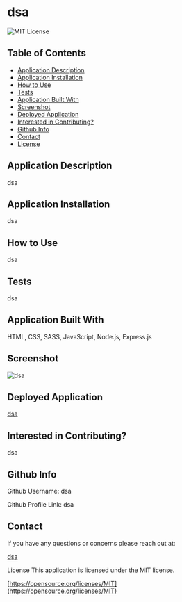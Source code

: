 
  # dsa

  ![MIT License](https://img.shields.io/badge/license-MIT-blue)

  ## Table of Contents
  * [Application Description](#application-description)
  * [Application Installation](#application-installation)
  * [How to Use](#how-to-use)
  * [Tests](#tests)
  * [Application Built With](#application-built-with)
  * [Screenshot](#screenshot)
  * [Deployed Application](#deployed-application)
  * [Interested in Contributing?](#interested-in-contributing)
  * [Github Info](#github-info)
  * [Contact](#contact)
  * [License](#license)
  
  ## Application Description
  dsa
  
  ## Application Installation
  dsa
  
  ## How to Use
  dsa
  
  ## Tests
  dsa

  ## Application Built With
   HTML, CSS, SASS, JavaScript, Node.js, Express.js
  
  ## Screenshot
  ![dsa](dsa)

  ## Deployed Application
  [dsa](dsa)

  ## Interested in Contributing?
  dsa

  ## Github Info
  Github Username: dsa

  Github Profile Link: dsa

  ## Contact
  If you have any questions or concerns please reach out at:

  [dsa](dsa)

  License
  This application is licensed under the MIT license.
  
  [https://opensource.org/licenses/MIT](https://opensource.org/licenses/MIT)
  
  